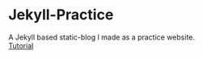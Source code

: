 # Jekyll-Practice
A Jekyll based static-blog I made as a practice website. <br/>
[Tutorial](https://code.tutsplus.com/articles/building-static-sites-with-jekyll--net-22211)
